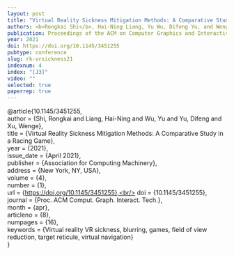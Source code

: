 ```yaml
---
layout: post
title: "Virtual Reality Sickness Mitigation Methods: A Comparative Study in a Racing Game"
authors: <b>Rongkai Shi</b>, Hai-Ning Liang, Yu Wu, Difeng Yu, and Wenge Xu
publication: Proceedings of the ACM on Computer Graphics and Interactive Techniques
year: 2021
doi: https://doi.org/10.1145/3451255
pubtype: conference
slug: rk-vrsickness21
indexnum: 4
index: "[J3]"
video: ""
selected: true
paperrep: true
---
```


@article{10.1145/3451255,<br/>
author = {Shi, Rongkai and Liang, Hai-Ning and Wu, Yu and Yu, Difeng and Xu, Wenge},<br/>
title = {Virtual Reality Sickness Mitigation Methods: A Comparative Study in a Racing Game},<br/>
year = {2021},<br/>
issue_date = {April 2021},<br/>
publisher = {Association for Computing Machinery},<br/>
address = {New York, NY, USA},<br/>
volume = {4},<br/>
number = {1},<br/>
url = {https://doi.org/10.1145/3451255},<br/>
doi = {10.1145/3451255},<br/>
journal = {Proc. ACM Comput. Graph. Interact. Tech.},<br/>
month = {apr},<br/>
articleno = {8},<br/>
numpages = {16},<br/>
keywords = {Virtual reality VR sickness, blurring, games, field of view reduction, target reticule, virtual navigation}<br/>
}